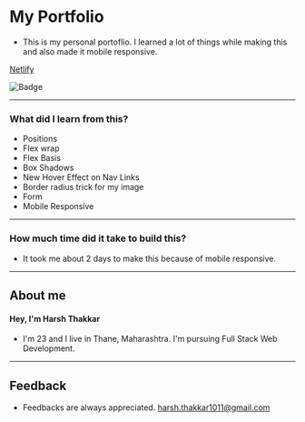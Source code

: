 # **My Portfolio**

- This is my personal portoflio. I learned a lot of things while making this and also made it mobile responsive. 

[Netlify](https://harshcodes.netlify.app/)

![Badge](https://img.shields.io/badge/Netlify-Link-green)

---

### **What did I learn from this?**

- Positions 
- Flex wrap
- Flex Basis
- Box Shadows
- New Hover Effect on Nav Links
- Border radius trick for my image
- Form
- Mobile Responsive

---

### **How much time did it take to build this?**

- It took me about 2 days to make this because of mobile responsive.

---

## **About me**

#### **Hey, I'm Harsh Thakkar**

- I'm 23 and I live in Thane, Maharashtra. I'm pursuing Full Stack Web Development.

---

## **Feedback**
- Feedbacks are always appreciated. harsh.thakkar1011@gmail.com